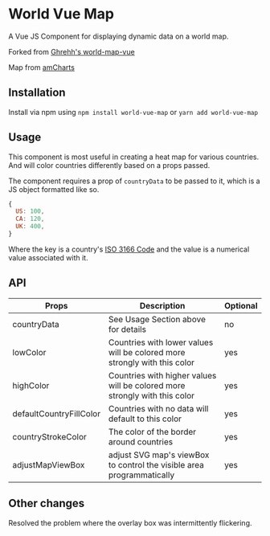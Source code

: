 # World Vue Map

A Vue JS Component for displaying dynamic data on a world map.

Forked from [Ghrehh's world-map-vue](https://github.com/Ghrehh/vue-world-map.git)

Map from [amCharts](https://www.amcharts.com/svg-maps/?map=world)

## Installation

Install via npm using `npm install world-vue-map` or `yarn add world-vue-map`

## Usage

This component is most useful in creating a heat map for various countries. And
will color countries differently based on a props passed.

The component requires a prop of `countryData` to be passed to it, which is a JS
object formatted like so.

```javascript
{
  US: 100,
  CA: 120,
  UK: 400,
}
```

Where the key is a country's
[ISO 3166 Code](https://en.wikipedia.org/wiki/ISO_3166) and the value is a
numerical value associated with it.

## API

| Props                   | Description                                                                | Optional |
| ----------------------- | -------------------------------------------------------------------------- | -------- |
| countryData             | See Usage Section above for details                                        | no       |
| lowColor                | Countries with lower values will be colored more strongly with this color  | yes      |
| highColor               | Countries with higher values will be colored more strongly with this color | yes      |
| defaultCountryFillColor | Countries with no data will default to this color                          | yes      |
| countryStrokeColor      | The color of the border around countries                                   | yes      |
| adjustMapViewBox        | adjust SVG map's viewBox to control the visible area programmatically      | yes      |

## Other changes

Resolved the problem where the overlay box was intermittently flickering.
